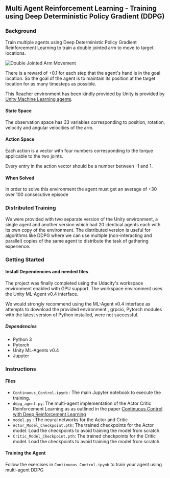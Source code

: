 ## Multi Agent Reinforcement Learning - Training using Deep Deterministic Policy Gradient (DDPG)

### Background

Train multiple agents using Deep Deterministic Policy Gradient Reinforcement Learning to train a double jointed arm to move to target locations.  

![Double Jointed Arm Movement](https://video.udacity-data.com/topher/2018/June/5b1ea778_reacher/reacher.gif)

There is a reward of +0.1 for each step that the agent's hand is in the goal location. So the goal of the agent is to maintain its position at the target location for as many timesteps as possible.

 This Reacher environment has been kindly provided by Unity is provided by [Unity Machine Learning agents]([https://github.com/Unity-Technologies/ml-agents](https://github.com/Unity-Technologies/ml-agents)). 

#### State Space

The observation space has 33 variables corresponding to position, rotation, velocity and angular velocities of the arm. 
#### Action Space

Each action is a vector with four numbers corresponding to the torque applicable to the two joints. 

Every entry in the action vector should be a number between -1 and 1.

#### When Solved

In order to solve this environment the agent must get an average of +30 over 100 consecutive episode

### Distributed Training

We were provided with two separate version of the Unity environment, a single agent and another version which had 20 identical agents each with its own copy of the environment. The distributed version is useful for algorithms like DDPG where we can use multiple (non-interacting and parallel) copies of the same agent to distribute the task of gathering experience.

### Getting Started


#### Install Dependencies and needed files

The project was finally completed using the Udacity's workspace environment enabled with GPU support. The workspace environment uses the Unity ML-Agent v0.4 interface. 

We would strongly recommend using the ML-Agent v0.4 interface as attempts to download the provided environment , grpcio, Pytorch modules with the latest version of Python installed, were not successful.
##### Dependencies
- Python 3
- Pytorch
- Unity ML-Agents v0.4
- Jupyter 

### Instructions

#### Files
- `Continuous_Control.ipynb` : The main Jupyter notebook to execute the training.
- `ddpg_agent.py`: The multi-agent implementation of the Actor Critic Reinforcement Learning as as outlined in the paper [Continuous Control with Deep Reinforcement Learning](https://arxiv.org/pdf/1509.02971)
- `model.py` : The neural networks for the Actor and Critic 
- `Actor_Model_Checkpoint.pth`:  The trained checkpoints for the Actor model. Load the checkpoints to avoid training the model from scratch. 
- `Critic_Model_Checkpoint.pth`: The trained checkpoints for the Critic model. Load the checkpoints to avoid training the model from scratch.

#### Training the Agent

Follow the exercises in `Continuous_Control.ipynb` to train your agent using multi-agent DDPG
